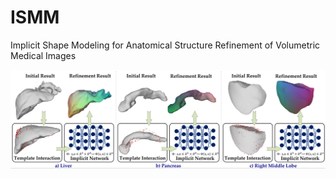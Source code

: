 # ISMM
Implicit Shape Modeling for Anatomical Structure Refinement of Volumetric Medical Images
<div align=center><img src="figs/Figure1.png"></div>